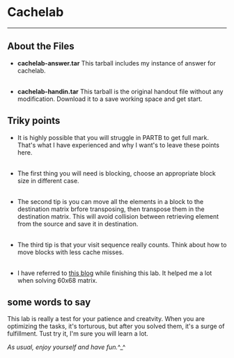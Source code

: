 # Cachelab
---
## About the Files
* __cachelab-answer.tar__
    This tarball includes my instance of answer for cachelab.<br/><br/>

* __cachelab-handin.tar__
    This tarball is the original handout file without any modification. Download it to a save working space and get start.

## Triky points
* It is highly possible that you will struggle in PARTB to get full mark. That's what I have experienced and why I want's to leave these points here. <br/><br/>

* The first thing you will need is blocking, choose an appropriate block size in different case.<br/><br/>

* The second tip is you can move all the elements in a block to the destination matrix brfore transposing, then transpose them in the destination matrix. This will avoid collision between retrieving element from the source and save it in destination.<br/><br/>

* The third tip is that your visit sequence really counts. Think about how to move blocks with less cache misses.<br/><br/>

* I have referred to [this blog](https://arthals.ink/posts/experience/cache-lab) while finishing this lab. It helped me a lot when solving 60x68 matrix.

## some words to say
This lab is really a test for your patience and creatvity. When you are optimizing the tasks, it's torturous, but after you solved them, it's a surge of fulfillment. Tust try it, I'm sure you will learn a lot.<br>

_As usual, enjoy yourself and have fun._\^_^